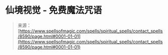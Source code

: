 <!--yml

[未分类](https://www.spellsofmagic.com/spells/spiritual_spells/contact_spells/8590/page.html#0001-01-01)

日期：2024-06-12 18:44:02

-->

# 仙境视觉 - 免费魔法咒语

> 来源：[https://www.spellsofmagic.com/spells/spiritual_spells/contact_spells/8590/page.html#0001-01-01](https://www.spellsofmagic.com/spells/spiritual_spells/contact_spells/8590/page.html#0001-01-01)
